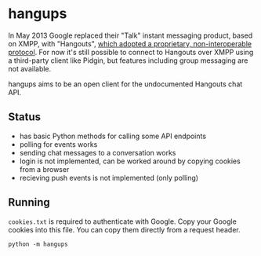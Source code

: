 # hangups

In May 2013 Google replaced their "Talk" instant messaging product, based on
XMPP, with "Hangouts", [which adopted a proprietary, non-interoperable
protocol](https://www.eff.org/deeplinks/2013/05/google-abandons-open-standards-instant-messaging).
For now it's still possible to connect to Hangouts over XMPP using a
third-party client like Pidgin, but features including group messaging are not
available.

hangups aims to be an open client for the undocumented Hangouts chat API.

## Status

* has basic Python methods for calling some API endpoints
* polling for events works
* sending chat messages to a conversation works
* login is not implemented, can be worked around by copying cookies from a
  browser
* recieving push events is not implemented (only polling)

## Running

`cookies.txt` is required to authenticate with Google. Copy your Google cookies
into this file. You can copy them directly from a request header.

```
python -m hangups
```
